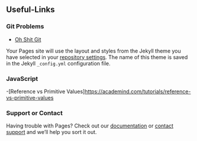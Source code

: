 ## Useful-Links

### Git Problems
- [Oh Shit Git](https://ohshitgit.com/)

Your Pages site will use the layout and styles from the Jekyll theme you have selected in your [repository settings](https://github.com/beccyv/beccyv.github.io/settings/pages). The name of this theme is saved in the Jekyll `_config.yml` configuration file.

### JavaScript
-[Reference vs Primitive Values]https://academind.com/tutorials/reference-vs-primitive-values

### Support or Contact

Having trouble with Pages? Check out our [documentation](https://docs.github.com/categories/github-pages-basics/) or [contact support](https://support.github.com/contact) and we’ll help you sort it out.
